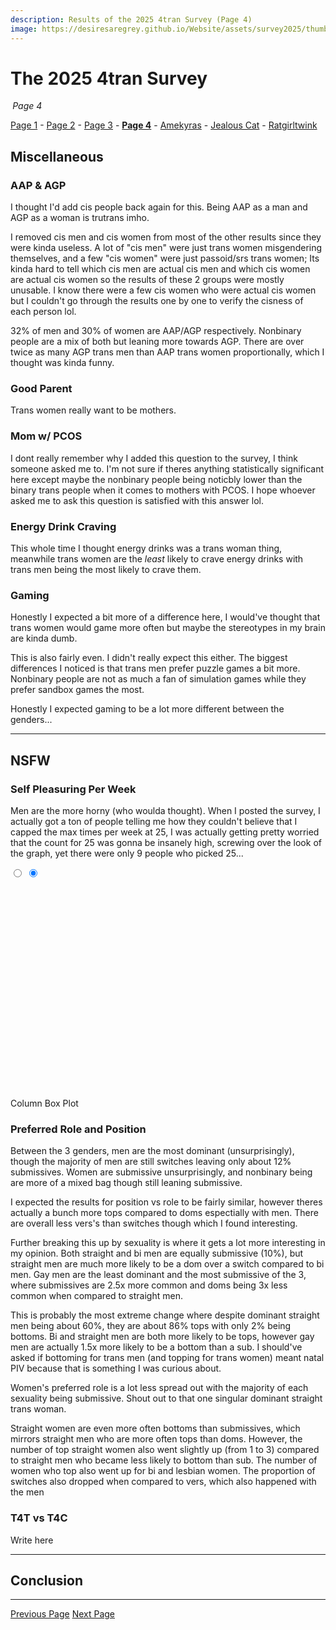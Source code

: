 ```yaml
---
description: Results of the 2025 4tran Survey (Page 4)
image: https://desiresaregrey.github.io/Website/assets/survey2025/thumb.png
---
```

<script src="https://cdn.jsdelivr.net/npm/apexcharts"></script>
<script src="../../4transurvey2025.js?8"></script>
<!-- js is gonna make me 41 :( -->

# The 2025 4tran Survey
<h6 style="margin: 0 0.2rem">Page 4</h6>

[Page 1](../) - [Page 2](../2) - [Page 3](../3) - [**Page 4**]() - [Amekyras](../amekyras) - [Jealous Cat](../jealouscat) - [Ratgirltwink](../ratgirltwink)

## Miscellaneous

### AAP & AGP

I thought I'd add cis people back again for this. Being AAP as a man and AGP as a woman is trutrans imho.

I removed cis men and cis women from most of the other results since they were kinda useless. A lot of "cis men" were just trans women misgendering themselves, and a few "cis women" were just passoid/srs trans women; Its kinda hard to tell which cis men are actual cis men and which cis women are actual cis women so the results of these 2 groups were mostly unusable. I know there were a few cis women who were actual cis women but I couldn't go through the results one by one to verify the cisness of each person lol.

32% of men and 30% of women are AAP/AGP respectively. Nonbinary people are a mix of both but leaning more towards AGP. There are over twice as many AGP trans men than AAP trans women proportionally, which I thought was kinda funny.

<div id="axp-chart"></div>
<script>
    createRatioBarChart("axp-chart", "aap_agp.json", "AAP & AGP", undefined, [], ['#4baefa', '#ff667d', '#2E294E']);
</script>

### Good Parent

Trans women really want to be mothers.

<div id="goodparent-chart"></div>
<script>
    createRatioBarChart("goodparent-chart", "good_parent_nocis.json", "Good Parent", undefined, [], ["#7B61FF", "#5642bd", "#2E294E"], 225);
</script>


### Mom w/ PCOS

I dont really remember why I added this question to the survey, I think someone asked me to. I'm not sure if theres anything statistically significant here except maybe the nonbinary people being noticbly lower than the binary trans people when it comes to mothers with PCOS. I hope whoever asked me to ask this question is satisfied with this answer lol.

<div id="mompcos-chart"></div>
<script>
    createRatioBarChart("mompcos-chart", "mom_pcos_nocis.json", "Mom w/ PCOS", undefined, [], ["#7B61FF", "#00E0B8"], 225);
</script>

### Energy Drink Craving

This whole time I thought energy drinks was a trans woman thing, meanwhile trans women are the *least* likely to crave energy drinks with trans men being the most likely to crave them.

<div id="drink-chart"></div>
<script>
    createRatioBarChart("drink-chart", "energy_drinks_nocis.json", "Energy Drink Craving", undefined, [], ["#7B61FF", "#00E0B8"], 225);
</script>

### Gaming

Honestly I expected a bit more of a difference here, I would've thought that trans women would game more often but maybe the stereotypes in my brain are kinda dumb.

<div id="gamingfreq-chart"></div>
<script>
    createRatioBarChart("gamingfreq-chart", "gaming_frequency_nocis.json", "Gaming Frequency", undefined, [], ["#A300D6", "#8210e6", "#5653FE", "#2E294E", "#333f44"], 225);
</script>

This is also fairly even. I didn't really expect this either. The biggest differences I noticed is that trans men prefer puzzle games a bit more. Nonbinary people are not as much a fan of simulation games while they prefer sandbox games the most.

Honestly I expected gaming to be a lot more different between the genders...

<div id="gaming-genres-chart"></div>
<script>
    createRatioBarChart("gaming-genres-chart", "gaming_genres_nocis.json", "Gaming Genres", undefined, [], ["#008FFB", "#00E396", "#FEB019", "#FF4560", "#775DD0", "#D7263D", "#1B998B", "#FEB019", "#F46036", "#2E294E"], 225);
</script>

___

## NSFW

<h3>Self Pleasuring Per Week</h3>

Men are the more horny (who woulda thought). When I posted the survey, I actually got a ton of people telling me how they couldn't believe that I capped the max times per week at 25, I was actually getting pretty worried that the count for 25 was gonna be insanely high, screwing over the look of the graph, yet there were only 9 people who picked 25...

<div class="chart-set">
  <input id="self-pleasure-a" class="vh" type="radio" name="self-pleasure">
  <input id="self-pleasure-b" class="vh" type="radio" name="self-pleasure" checked>
  
  <div class="chart-stack" style="min-height: 350px;">
    <div id="self-pleasure-column" class="chart-layer layer-a"></div>
    <div id="self-pleasure-box-plot" class="chart-layer layer-b"></div>
  </div>
  <script>
    createColumnChart("self-pleasure-column", "nsfw_self_pleasure.json", "Self Pleasuring Per Week", "Column", [3, 4], undefined, 350);
    createBoxPlot("self-pleasure-box-plot", "nsfw_self_pleasure_nocis_boxplot.json", "Self Pleasuring Per Week", "Box Plot", false, undefined, 350);
  </script>
  <div class="toggle">
    <label for="self-pleasure-a" class="noselect">Column</label>
    <label for="self-pleasure-b" class="noselect">Box Plot</label>
  </div>
</div>

<h3>Preferred Role and Position</h3>

Between the 3 genders, men are the most dominant (unsurprisingly), though the majority of men are still switches leaving only about 12% submissives. Women are submissive unsurprisingly, and nonbinary being are more of a mixed bag though still leaning submissive.

<div id="sexual-role-chart"></div>
<script>
    createRatioBarChart("sexual-role-chart", "nsfw_sexual_role_nocis.json", "Preferred Role", "Overall", [], ["#7B61FF", "#5642bd", "#2E294E"], 225);
</script>

I expected the results for position vs role to be fairly similar, however theres actually a bunch more tops compared to doms espectially with men. There are overall less vers's than switches though which I found interesting.

<div id="sexual-pos-chart"></div>
<script>
    createRatioBarChart("sexual-pos-chart", "nsfw_sexual_position_nocis.json", "Preferred Position", "Overall", [], ["#7B61FF", "#5642bd", "#2E294E"], 225);
</script>

Further breaking this up by sexuality is where it gets a lot more interesting in my opinion. Both straight and bi men are equally submissive (10%), but straight men are much more likely to be a dom over a switch compared to bi men. Gay men are the least dominant and the most submissive of the 3, where submissives are 2.5x more common and doms being 3x less common when compared to straight men.

<div id="sexual-role-ftm-chart"></div>
<script>
    createRatioBarChart("sexual-role-ftm-chart", "nsfw_sexual_role_ftm.json", "Preferred Role", "FtM", [], ["#008FFB", "#15598c", "#1b3b4d"], 250);
</script>

This is probably the most extreme change where despite dominant straight men being about 60%, they are about 86% tops with only 2% being bottoms. Bi and straight men are both more likely to be tops, however gay men are actually 1.5x more likely to be a bottom than a sub. I should've asked if bottoming for trans men (and topping for trans women) meant natal PIV because that is something I was curious about.

<div id="sexual-pos-ftm-chart"></div>
<script>
    createRatioBarChart("sexual-pos-ftm-chart", "nsfw_sexual_position_ftm.json", "Preferred Position", "FtM", [], ["#008FFB", "#15598c", "#1b3b4d"], 250);
</script>

Women's preferred role is a lot less spread out with the majority of each sexuality being submissive. Shout out to that one singular dominant straight trans woman.

<div id="sexual-role-mtf-chart"></div>
<script>
    createRatioBarChart("sexual-role-mtf-chart", "nsfw_sexual_role_mtf.json", "Preferred Role", "MtF", [], ["#FF4560", "#801927", "#4d1f2a"], 250);
</script>

Straight women are even more often bottoms than submissives, which mirrors straight men who are more often tops than doms. However, the number of top straight women also went slightly up (from 1 to 3) compared to straight men who became less likely to bottom than sub. The number of women who top also went up for bi and lesbian women. The proportion of switches also dropped when compared to vers, which also happened with the men

<div id="sexual-pos-mtf-chart"></div>
<script>
    createRatioBarChart("sexual-pos-mtf-chart", "nsfw_sexual_position_mtf.json", "Preferred Position", "MtF", [], ["#FF4560", "#801927", "#4d1f2a"], 250);
</script>

<h3>T4T vs T4C</h3>

Write here

___

## Conclusion


___

<div class="button-container">
  <a class="big-button" href="../3">Previous Page</a>
  <a class="big-button" href="../amekyras">Next Page</a>
</div>